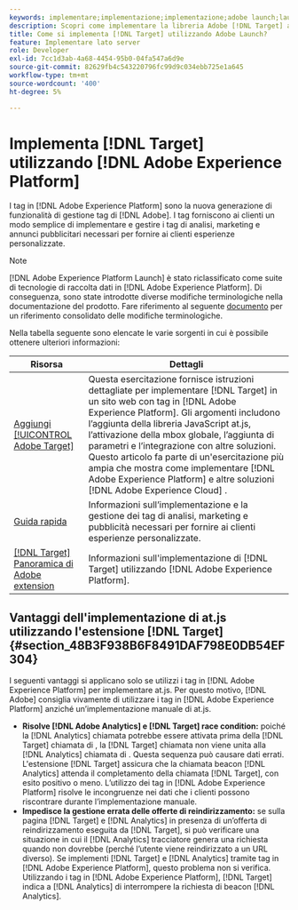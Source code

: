 ```yaml
---
keywords: implementare;implementazione;implementazione;adobe launch;launch;corsa;reindirizzamento;platform launch esperienza;platform launch;tag;adobe platform
description: Scopri come implementare la libreria Adobe [!DNL Target] at.js utilizzando Adobe Experience Platform Launch, il metodo preferito per implementare Adobe [!DNL Target].
title: Come si implementa [!DNL Target] utilizzando Adobe Launch?
feature: Implementare lato server
role: Developer
exl-id: 7cc1d3ab-4a68-4454-95b0-04fa547a6d9e
source-git-commit: 82629fb4c543220796fc99d9c034ebb725e1a645
workflow-type: tm+mt
source-wordcount: '400'
ht-degree: 5%

---
```


# Implementa [!DNL Target] utilizzando [!DNL Adobe Experience Platform]

I tag in [!DNL Adobe Experience Platform] sono la nuova generazione di funzionalità di gestione tag di [!DNL Adobe]. I tag forniscono ai clienti un modo semplice di implementare e gestire i tag di analisi, marketing e annunci pubblicitari necessari per fornire ai clienti esperienze personalizzate.

>[!NOTE]
>
>[!DNL Adobe Experience Platform Launch] è stato riclassificato come suite di tecnologie di raccolta dati in  [!DNL Adobe Experience Platform]. Di conseguenza, sono state introdotte diverse modifiche terminologiche nella documentazione del prodotto. Fare riferimento al seguente [documento](https://experienceleague.adobe.com/docs/experience-platform/tags/term-updates.html?lang=en) per un riferimento consolidato delle modifiche terminologiche.

Nella tabella seguente sono elencate le varie sorgenti in cui è possibile ottenere ulteriori informazioni:

| Risorsa | Dettagli |
|--- |--- |
| [Aggiungi  [!UICONTROL Adobe Target]](https://experienceleague.adobe.com/docs/launch-learn/implementing-in-websites-with-launch/implement-solutions/target.html#implement-solutions) | Questa esercitazione fornisce istruzioni dettagliate per implementare [!DNL Target] in un sito web con tag in [!DNL Adobe Experience Platform]. Gli argomenti includono l’aggiunta della libreria JavaScript at.js, l’attivazione della mbox globale, l’aggiunta di parametri e l’integrazione con altre soluzioni. Questo articolo fa parte di un&#39;esercitazione più ampia che mostra come implementare [!DNL Adobe Experience Platform] e altre soluzioni [!DNL Adobe Experience Cloud] . |
| [Guida rapida](https://experienceleague.adobe.com/docs/experience-platform/tags/get-started/quick-start.html) | Informazioni sull’implementazione e la gestione dei tag di analisi, marketing e pubblicità necessari per fornire ai clienti esperienze personalizzate. |
| [ [!DNL Target] Panoramica di Adobe extension](https://experienceleague.adobe.com/docs/experience-platform/tags/extensions/adobe/target/overview.html) | Informazioni sull&#39;implementazione di [!DNL Target] utilizzando [!DNL Adobe Experience Platform]. |

## Vantaggi dell&#39;implementazione di at.js utilizzando l&#39;estensione [!DNL Target] {#section_48B3F938B6F8491DAF798E0DB54EF304}

I seguenti vantaggi si applicano solo se utilizzi i tag in [!DNL Adobe Experience Platform] per implementare at.js. Per questo motivo, [!DNL Adobe] consiglia vivamente di utilizzare i tag in [!DNL Adobe Experience Platform] anziché un’implementazione manuale di at.js.

* **Risolve  [!DNL Adobe Analytics] e  [!DNL Target] race condition:** poiché la  [!DNL Analytics] chiamata potrebbe essere attivata prima della  [!DNL Target] chiamata di , la  [!DNL Target] chiamata non viene unita alla  [!DNL Analytics] chiamata di . Questa sequenza può causare dati errati. L&#39;estensione [!DNL Target] assicura che la chiamata beacon [!DNL Analytics] attenda il completamento della chiamata [!DNL Target], con esito positivo o meno. L’utilizzo dei tag in [!DNL Adobe Experience Platform] risolve le incongruenze nei dati che i clienti possono riscontrare durante l’implementazione manuale.
* **Impedisce la gestione errata delle offerte di reindirizzamento:** se sulla pagina  [!DNL Target] e  [!DNL Analytics] in presenza di un’offerta di reindirizzamento eseguita da  [!DNL Target], si può verificare una situazione in cui il  [!DNL Analytics] tracciatore genera una richiesta quando non dovrebbe (perché l’utente viene reindirizzato a un URL diverso). Se implementi [!DNL Target] e [!DNL Analytics] tramite tag in [!DNL Adobe Experience Platform], questo problema non si verifica. Utilizzando i tag in [!DNL Adobe Experience Platform], [!DNL Target] indica a [!DNL Analytics] di interrompere la richiesta di beacon [!DNL Analytics].
